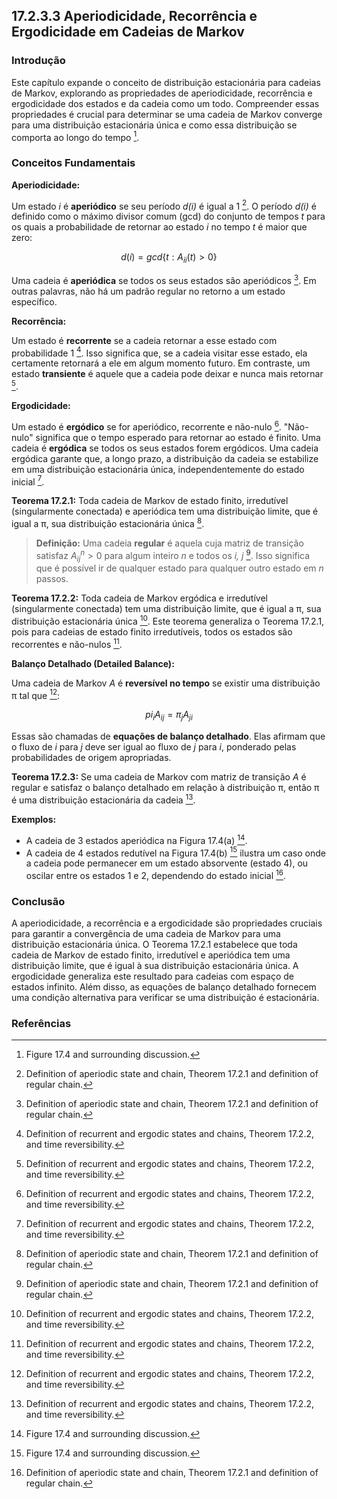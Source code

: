 ## 17.2.3.3 Aperiodicidade, Recorrência e Ergodicidade em Cadeias de Markov

### Introdução
Este capítulo expande o conceito de distribuição estacionária para cadeias de Markov, explorando as propriedades de aperiodicidade, recorrência e ergodicidade dos estados e da cadeia como um todo. Compreender essas propriedades é crucial para determinar se uma cadeia de Markov converge para uma distribuição estacionária única e como essa distribuição se comporta ao longo do tempo [^596].

### Conceitos Fundamentais

**Aperiodicidade:**

Um estado *i* é **aperiódico** se seu período *d(i)* é igual a 1 [^598]. O período *d(i)* é definido como o máximo divisor comum (gcd) do conjunto de tempos *t* para os quais a probabilidade de retornar ao estado *i* no tempo *t* é maior que zero:

$$d(i) = gcd\{t : A_{ii}(t) > 0\}$$

Uma cadeia é **aperiódica** se todos os seus estados são aperiódicos [^598]. Em outras palavras, não há um padrão regular no retorno a um estado específico.

**Recorrência:**

Um estado é **recorrente** se a cadeia retornar a esse estado com probabilidade 1 [^599]. Isso significa que, se a cadeia visitar esse estado, ela certamente retornará a ele em algum momento futuro. Em contraste, um estado **transiente** é aquele que a cadeia pode deixar e nunca mais retornar [^599].

**Ergodicidade:**

Um estado é **ergódico** se for aperiódico, recorrente e não-nulo [^599]. "Não-nulo" significa que o tempo esperado para retornar ao estado é finito. Uma cadeia é **ergódica** se todos os seus estados forem ergódicos. Uma cadeia ergódica garante que, a longo prazo, a distribuição da cadeia se estabilize em uma distribuição estacionária única, independentemente do estado inicial [^599].

**Teorema 17.2.1:** Toda cadeia de Markov de estado finito, irredutível (singularmente conectada) e aperiódica tem uma distribuição limite, que é igual a π, sua distribuição estacionária única [^598].

> **Definição:** Uma cadeia **regular** é aquela cuja matriz de transição satisfaz  $A^n_{ij} > 0$ para algum inteiro *n* e todos os *i, j* [^598]. Isso significa que é possível ir de qualquer estado para qualquer outro estado em *n* passos.

**Teorema 17.2.2:** Toda cadeia de Markov ergódica e irredutível (singularmente conectada) tem uma distribuição limite, que é igual a π, sua distribuição estacionária única [^599]. Este teorema generaliza o Teorema 17.2.1, pois para cadeias de estado finito irredutíveis, todos os estados são recorrentes e não-nulos [^599].

**Balanço Detalhado (Detailed Balance):**

Uma cadeia de Markov *A* é **reversível no tempo** se existir uma distribuição π tal que [^599]:

$$pi_i A_{ij} = \pi_j A_{ji}$$

Essas são chamadas de **equações de balanço detalhado**. Elas afirmam que o fluxo de *i* para *j* deve ser igual ao fluxo de *j* para *i*, ponderado pelas probabilidades de origem apropriadas.

**Teorema 17.2.3:** Se uma cadeia de Markov com matriz de transição *A* é regular e satisfaz o balanço detalhado em relação à distribuição π, então π é uma distribuição estacionária da cadeia [^599].

**Exemplos:**

*   A cadeia de 3 estados aperiódica na Figura 17.4(a) [^596].
*   A cadeia de 4 estados redutível na Figura 17.4(b) [^596] ilustra um caso onde a cadeia pode permanecer em um estado absorvente (estado 4), ou oscilar entre os estados 1 e 2, dependendo do estado inicial [^598].

### Conclusão

A aperiodicidade, a recorrência e a ergodicidade são propriedades cruciais para garantir a convergência de uma cadeia de Markov para uma distribuição estacionária única. O Teorema 17.2.1 estabelece que toda cadeia de Markov de estado finito, irredutível e aperiódica tem uma distribuição limite, que é igual à sua distribuição estacionária única. A ergodicidade generaliza este resultado para cadeias com espaço de estados infinito. Além disso, as equações de balanço detalhado fornecem uma condição alternativa para verificar se uma distribuição é estacionária.

### Referências
[^596]: Figure 17.4 and surrounding discussion.
[^598]: Definition of aperiodic state and chain, Theorem 17.2.1 and definition of regular chain.
[^599]: Definition of recurrent and ergodic states and chains, Theorem 17.2.2, and time reversibility.
<!-- END -->